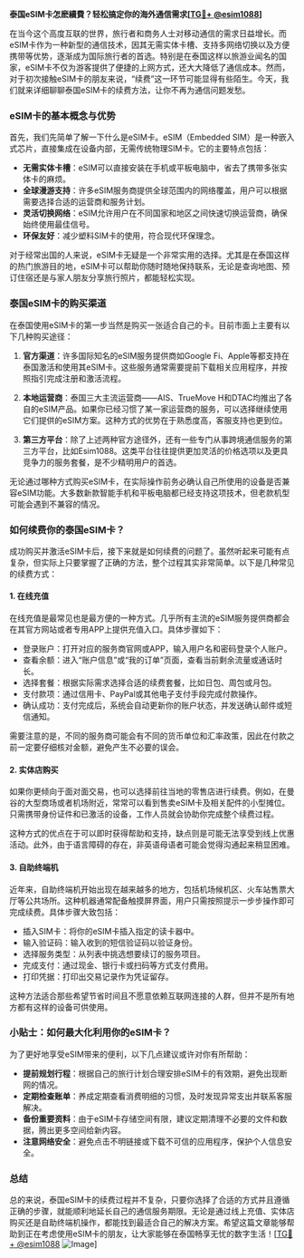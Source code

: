 **泰国eSIM卡怎麽續費？轻松搞定你的海外通信需求[[TG💪+ @esim1088](https://t.me/s/esim1088)]**

在当今这个高度互联的世界，旅行者和商务人士对移动通信的需求日益增长。而eSIM卡作为一种新型的通信技术，因其无需实体卡槽、支持多网络切换以及方便携带等优势，逐渐成为国际旅行者的首选。特别是在泰国这样以旅游业闻名的国家，eSIM卡不仅为游客提供了便捷的上网方式，还大大降低了通信成本。然而，对于初次接触eSIM卡的朋友来说，“续费”这一环节可能显得有些陌生。今天，我们就来详细聊聊泰国eSIM卡的续费方法，让你不再为通信问题发愁。

### eSIM卡的基本概念与优势

首先，我们先简单了解一下什么是eSIM卡。eSIM（Embedded SIM）是一种嵌入式芯片，直接集成在设备内部，无需传统物理SIM卡。它的主要特点包括：

- **无需实体卡槽**：eSIM可以直接安装在手机或平板电脑中，省去了携带多张实体卡的麻烦。
- **全球漫游支持**：许多eSIM服务商提供全球范围内的网络覆盖，用户可以根据需要选择合适的运营商和服务计划。
- **灵活切换网络**：eSIM允许用户在不同国家和地区之间快速切换运营商，确保始终使用最佳信号。
- **环保友好**：减少塑料SIM卡的使用，符合现代环保理念。

对于经常出国的人来说，eSIM卡无疑是一个非常实用的选择。尤其是在泰国这样的热门旅游目的地，eSIM卡可以帮助你随时随地保持联系，无论是查询地图、预订住宿还是与家人朋友分享旅行照片，都能轻松实现。

### 泰国eSIM卡的购买渠道

在泰国使用eSIM卡的第一步当然是购买一张适合自己的卡。目前市面上主要有以下几种购买途径：

1. **官方渠道**：许多国际知名的eSIM服务提供商如Google Fi、Apple等都支持在泰国激活和使用其eSIM卡。这些服务通常需要提前下载相关应用程序，并按照指引完成注册和激活流程。
   
2. **本地运营商**：泰国三大主流运营商——AIS、TrueMove H和DTAC均推出了各自的eSIM产品。如果你已经习惯了某一家运营商的服务，可以选择继续使用它们提供的eSIM方案。这种方式的优势在于熟悉度高，客服支持也更到位。

3. **第三方平台**：除了上述两种官方途径外，还有一些专门从事跨境通信服务的第三方平台，比如Esim1088。这类平台往往提供更加灵活的价格选项以及更具竞争力的服务套餐，是不少精明用户的首选。

无论通过哪种方式购买eSIM卡，在实际操作前务必确认自己所使用的设备是否兼容eSIM功能。大多数新款智能手机和平板电脑都已经支持这项技术，但老款机型可能会遇到不兼容的情况。

### 如何续费你的泰国eSIM卡？

成功购买并激活eSIM卡后，接下来就是如何续费的问题了。虽然听起来可能有点复杂，但实际上只要掌握了正确的方法，整个过程其实非常简单。以下是几种常见的续费方式：

#### 1. 在线充值

在线充值是最常见也是最方便的一种方式。几乎所有主流的eSIM服务提供商都会在其官方网站或者专用APP上提供充值入口。具体步骤如下：

- 登录账户：打开对应的服务商官网或APP，输入用户名和密码登录个人账户。
- 查看余额：进入“账户信息”或“我的订单”页面，查看当前剩余流量或通话时长。
- 选择套餐：根据实际需求选择合适的续费套餐，比如日包、周包或月包。
- 支付款项：通过信用卡、PayPal或其他电子支付手段完成付款操作。
- 确认成功：支付完成后，系统会自动更新你的账户状态，并发送确认邮件或短信通知。

需要注意的是，不同的服务商可能会有不同的货币单位和汇率政策，因此在付款之前一定要仔细核对金额，避免产生不必要的误会。

#### 2. 实体店购买

如果你更倾向于面对面交易，也可以选择前往当地的零售店进行续费。例如，在曼谷的大型商场或者机场附近，常常可以看到售卖eSIM卡及相关配件的小型摊位。只需携带身份证件和已激活的设备，工作人员就会协助你完成整个续费过程。

这种方式的优点在于可以即时获得帮助和支持，缺点则是可能无法享受到线上优惠活动。此外，由于语言障碍的存在，非英语母语者可能会觉得沟通起来稍显困难。

#### 3. 自助终端机

近年来，自助终端机开始出现在越来越多的地方，包括机场候机区、火车站售票大厅等公共场所。这种机器通常配备触摸屏界面，用户只需按照提示一步步操作即可完成续费。具体步骤大致包括：

- 插入SIM卡：将你的eSIM卡插入指定的读卡器中。
- 输入验证码：输入收到的短信验证码以验证身份。
- 选择服务类型：从列表中挑选想要续订的服务项目。
- 完成支付：通过现金、银行卡或扫码等方式支付费用。
- 打印凭据：打印出交易记录作为凭证留存。

这种方法适合那些希望节省时间且不愿意依赖互联网连接的人群，但并不是所有地方都有这样的设备可供使用。

### 小贴士：如何最大化利用你的eSIM卡？

为了更好地享受eSIM带来的便利，以下几点建议或许对你有所帮助：

- **提前规划行程**：根据自己的旅行计划合理安排eSIM卡的有效期，避免出现断网的情况。
- **定期检查账单**：养成定期查看消费明细的习惯，及时发现异常支出并联系客服解决。
- **备份重要资料**：由于eSIM卡存储空间有限，建议定期清理不必要的文件和数据，腾出更多空间给新内容。
- **注意网络安全**：避免点击不明链接或下载不可信的应用程序，保护个人信息安全。

### 总结

总的来说，泰国eSIM卡的续费过程并不复杂，只要你选择了合适的方式并且遵循正确的步骤，就能顺利地延长自己的通信服务期限。无论是通过线上充值、实体店购买还是自助终端机操作，都能找到最适合自己的解决方案。希望这篇文章能够帮助到正在考虑使用eSIM卡的朋友，让大家能够在泰国畅享无忧的数字生活！[[TG💪+ @esim1088](https://t.me/s/esim1088) ![Image](https://i.postimg.cc/4NQfJmqS/Snipaste-2025-05-13-00-14-12.png)]